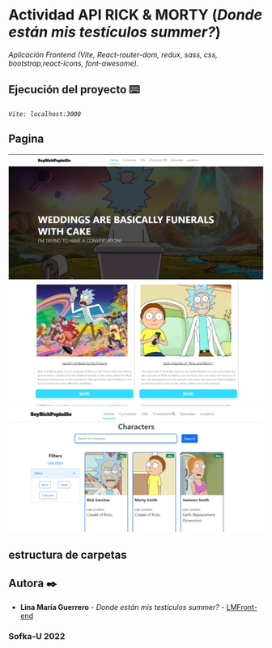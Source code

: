# Actividad API RICK & MORTY (_Donde están mis testículos summer?_)

_Aplicación Frontend (Vite, React-router-dom, redux, sass, css, bootstrap,react-icons, font-awesome)._

## Ejecución del proyecto ⌨️
_`Vite: localhost:3000`_


## Pagina
![img-1](./img1.png)
![img-1](./img2.png)
![img-1](./img3.png)

## estructura de carpetas


## Autora ✒️
* **Lina María Guerrero** - *Donde están mis testículos summer?* - [LMFront-end](https://github.com/LMFront-end)

### Sofka-U 2022

